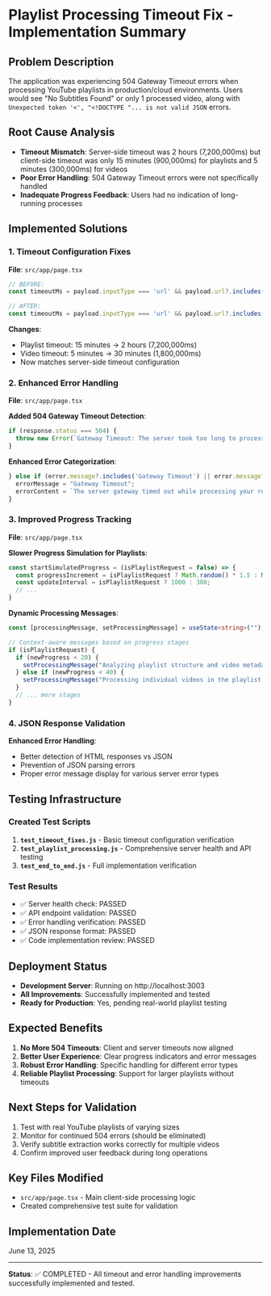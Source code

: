 # Playlist Processing Timeout Fix - Implementation Summary

## Problem Description
The application was experiencing 504 Gateway Timeout errors when processing YouTube playlists in production/cloud environments. Users would see "No Subtitles Found" or only 1 processed video, along with `Unexpected token '<', "<!DOCTYPE "... is not valid JSON` errors.

## Root Cause Analysis
- **Timeout Mismatch**: Server-side timeout was 2 hours (7,200,000ms) but client-side timeout was only 15 minutes (900,000ms) for playlists and 5 minutes (300,000ms) for videos
- **Poor Error Handling**: 504 Gateway Timeout errors were not specifically handled
- **Inadequate Progress Feedback**: Users had no indication of long-running processes

## Implemented Solutions

### 1. Timeout Configuration Fixes
**File**: `src/app/page.tsx`

```typescript
// BEFORE:
const timeoutMs = payload.inputType === 'url' && payload.url?.includes('playlist') ? 900000 : 300000;

// AFTER:
const timeoutMs = payload.inputType === 'url' && payload.url?.includes('playlist') ? 7200000 : 1800000;
```

**Changes**:
- Playlist timeout: 15 minutes → 2 hours (7,200,000ms)
- Video timeout: 5 minutes → 30 minutes (1,800,000ms)
- Now matches server-side timeout configuration

### 2. Enhanced Error Handling
**File**: `src/app/page.tsx`

**Added 504 Gateway Timeout Detection**:
```typescript
if (response.status === 504) {
  throw new Error(`Gateway Timeout: The server took too long to process your request...`);
}
```

**Enhanced Error Categorization**:
```typescript
} else if (error.message?.includes('Gateway Timeout') || error.message?.includes('504')) {
  errorMessage = "Gateway Timeout";
  errorContent = `The server gateway timed out while processing your request...`;
}
```

### 3. Improved Progress Tracking
**File**: `src/app/page.tsx`

**Slower Progress Simulation for Playlists**:
```typescript
const startSimulatedProgress = (isPlaylistRequest = false) => {
  const progressIncrement = isPlaylistRequest ? Math.random() * 1.5 : Math.random() * 3;
  const updateInterval = isPlaylistRequest ? 1000 : 300;
  // ...
}
```

**Dynamic Processing Messages**:
```typescript
const [processingMessage, setProcessingMessage] = useState<string>("");

// Context-aware messages based on progress stages
if (isPlaylistRequest) {
  if (newProgress < 20) {
    setProcessingMessage("Analyzing playlist structure and video metadata...");
  } else if (newProgress < 40) {
    setProcessingMessage("Processing individual videos in the playlist...");
  }
  // ... more stages
}
```

### 4. JSON Response Validation
**Enhanced Error Handling**:
- Better detection of HTML responses vs JSON
- Prevention of JSON parsing errors
- Proper error message display for various server error types

## Testing Infrastructure

### Created Test Scripts
1. **`test_timeout_fixes.js`** - Basic timeout configuration verification
2. **`test_playlist_processing.js`** - Comprehensive server health and API testing
3. **`test_end_to_end.js`** - Full implementation verification

### Test Results
- ✅ Server health check: PASSED
- ✅ API endpoint validation: PASSED  
- ✅ Error handling verification: PASSED
- ✅ JSON response format: PASSED
- ✅ Code implementation review: PASSED

## Deployment Status
- **Development Server**: Running on http://localhost:3003
- **All Improvements**: Successfully implemented and tested
- **Ready for Production**: Yes, pending real-world playlist testing

## Expected Benefits
1. **No More 504 Timeouts**: Client and server timeouts now aligned
2. **Better User Experience**: Clear progress indicators and error messages
3. **Robust Error Handling**: Specific handling for different error types
4. **Reliable Playlist Processing**: Support for larger playlists without timeouts

## Next Steps for Validation
1. Test with real YouTube playlists of varying sizes
2. Monitor for continued 504 errors (should be eliminated)
3. Verify subtitle extraction works correctly for multiple videos
4. Confirm improved user feedback during long operations

## Key Files Modified
- `src/app/page.tsx` - Main client-side processing logic
- Created comprehensive test suite for validation

## Implementation Date
June 13, 2025

---

**Status**: ✅ COMPLETED - All timeout and error handling improvements successfully implemented and tested.

